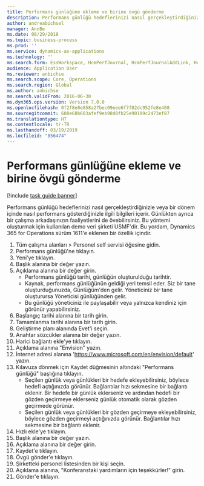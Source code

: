 ```yaml
---
title: Performans günlüğüne ekleme ve birine övgü gönderme
description: Performans günlüğü hedeflerinizi nasıl gerçekleştirdiğinizle veya bir dönem içinde nasıl performans gösterdiğinizle ilgili bilgileri içerir.
author: andreabichsel
manager: AnnBe
ms.date: 08/29/2018
ms.topic: business-process
ms.prod: ''
ms.service: dynamics-ax-applications
ms.technology: ''
ms.search.form: EssWorkspace, HcmPerfJournal, HcmPerfJournalAddLink, HcmPerfPraise, HcmWorkerLookUpByPerson, HcmPerfJournalAdd
audience: Application User
ms.reviewer: anbichse
ms.search.scope: Core, Operations
ms.search.region: Global
ms.author: anbichse
ms.search.validFrom: 2016-06-30
ms.dyn365.ops.version: Version 7.0.0
ms.openlocfilehash: 0f2f8e0e858a27bec09eee6f7f02dc952fe8e408
ms.sourcegitcommit: 608e68b603afef9eb98d8fb25e90109c2473ef87
ms.translationtype: HT
ms.contentlocale: tr-TR
ms.lasthandoff: 03/19/2019
ms.locfileid: "856474"
---
```

# <a name="add-to-your-performance-journal-and-send-praise-to-someone"></a>Performans günlüğüne ekleme ve birine övgü gönderme

[!include [task guide banner](../../includes/task-guide-banner.md)]

Performans günlüğü hedeflerinizi nasıl gerçekleştirdiğinizle veya bir dönem içinde nasıl performans gösterdiğinizle ilgili bilgileri içerir. Günlükten ayrıca bir çalışma arkadaşınızın faaliyetlerini de övebilirsiniz. Bu yöntemi oluşturmak için kullanılan demo veri şirketi USMF'dir. Bu yordam, Dynamics 365 for Operations sürüm 1611'e eklenen bir özellik içindir.

1. Tüm çalışma alanları > Personel self servisi öğesine gidin.
2. Performans günlüğü'ne tıklayın.
3. Yeni'ye tıklayın.
4. Başlık alanına bir değer yazın.
5. Açıklama alanına bir değer girin.
    * Performans günlüğü tarihi, günlüğün oluşturulduğu tarihtir.  
    * Kaynak, performans günlüğünün geldiği yeri temsil eder. Siz bir tane oluşturduğunuzda, Günlüğüm'den gelir. Yöneticiniz bir tane oluşturursa Yöneticisi günlüğünden gelir.  
    * Bu günlüğü yöneticiniz ile paylaşabilir veya yalnızca kendiniz için görünür yapabilirsiniz.  
6. Başlangıç tarihi alanına bir tarih girin.
7. Tamamlanma tarihi alanına bir tarih girin.
8. Geliştirme planı alanında Evet'i seçin.
9. Anahtar sözcükler alanına bir değer yazın.
10. Harici bağlantı ekle'ye tıklayın.
11. Açıklama alanına "Envision" yazın.
12. İnternet adresi alanına 'https://www.microsoft.com/en/envision/default' yazın.
13. Kılavuza dönmek için Kaydet düğmesinin altındaki "Performans günlüğü" başlığına tıklayın.
    * Seçilen günlük veya günlükleri bir hedefe ekleyebilirsiniz, böylece hedefi açtığınızda görünür. Bağlantılar hızı sekmesine bir bağlantı eklenir.    Bir hedefe bir günlük eklerseniz ve ardından hedefi bir gözden geçirmeye eklerseniz günlük otomatik olarak gözden geçirmede görünür.  
    * Seçilen günlük veya günlükleri bir gözden geçirmeye ekleyebilirsiniz, böylece gözden geçirmeyi açtığınızda görünür.    Bağlantılar hızı sekmesine bir bağlantı eklenir.  
14. Hızlı ekle'ye tıklayın.
15. Başlık alanına bir değer yazın.
16. Açıklama alanına bir değer girin.
17. Kaydet'e tıklayın.
18. Övgü gönder'e tıklayın.
19. Şirketteki personel listesinden bir kişi seçin.
20. Açıklama alanına, "Konferanstaki yardımların için teşekkürler!" girin.
21. Gönder'e tıklayın.


